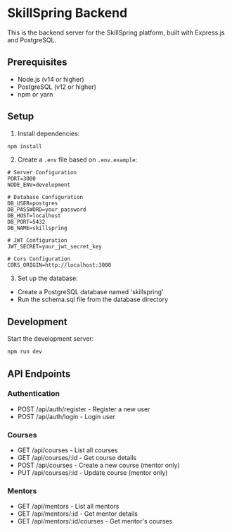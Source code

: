 # SkillSpring Backend

This is the backend server for the SkillSpring platform, built with Express.js and PostgreSQL.

## Prerequisites

- Node.js (v14 or higher)
- PostgreSQL (v12 or higher)
- npm or yarn

## Setup

1. Install dependencies:
```bash
npm install
```

2. Create a `.env` file based on `.env.example`:
```
# Server Configuration
PORT=3000
NODE_ENV=development

# Database Configuration
DB_USER=postgres
DB_PASSWORD=your_password
DB_HOST=localhost
DB_PORT=5432
DB_NAME=skillspring

# JWT Configuration
JWT_SECRET=your_jwt_secret_key

# Cors Configuration
CORS_ORIGIN=http://localhost:3000
```

3. Set up the database:
- Create a PostgreSQL database named 'skillspring'
- Run the schema.sql file from the database directory

## Development

Start the development server:
```bash
npm run dev
```

## API Endpoints

### Authentication
- POST /api/auth/register - Register a new user
- POST /api/auth/login - Login user

### Courses
- GET /api/courses - List all courses
- GET /api/courses/:id - Get course details
- POST /api/courses - Create a new course (mentor only)
- PUT /api/courses/:id - Update course (mentor only)

### Mentors
- GET /api/mentors - List all mentors
- GET /api/mentors/:id - Get mentor details
- GET /api/mentors/:id/courses - Get mentor's courses 